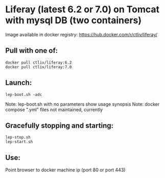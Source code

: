 Liferay (latest 6.2 or 7.0) on Tomcat with mysql DB (two containers)
====================================================================

Image available in docker registry: https://hub.docker.com/r/ctliv/liferay/

## Pull with one of:

```
docker pull ctliv/liferay:6.2
docker pull ctliv/liferay:7.0
```

## Launch:

```
lep-boot.sh -adc
```

Note: lep-boot.sh with no parameters show usage synopsis
Note: docker compose ".yml" files not maintained, currently

## Gracefully stopping and starting:

```
lep-stop.sh
lep-start.sh
```

## Use:

Point browser to docker machine ip (port 80 or port 443)